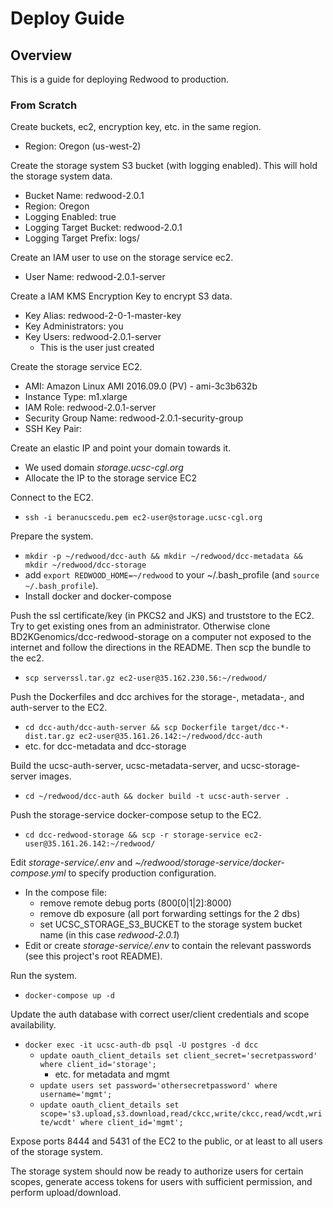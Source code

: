 # Deploy Guide

## Overview
This is a guide for deploying Redwood to production.

### From Scratch
Create buckets, ec2, encryption key, etc. in the same region.
- Region: Oregon (us-west-2)

Create the storage system S3 bucket (with logging enabled). This will hold the storage system data.
- Bucket Name: redwood-2.0.1
- Region: Oregon
- Logging Enabled: true
- Logging Target Bucket: redwood-2.0.1
- Logging Target Prefix: logs/

Create an IAM user to use on the storage service ec2.
- User Name: redwood-2.0.1-server

Create a IAM KMS Encryption Key to encrypt S3 data.
- Key Alias: redwood-2-0-1-master-key
- Key Administrators: you
- Key Users: redwood-2.0.1-server
  - This is the user just created

Create the storage service EC2.
- AMI: Amazon Linux AMI 2016.09.0 (PV) - ami-3c3b632b
- Instance Type: m1.xlarge
- IAM Role: redwood-2.0.1-server
- Security Group Name: redwood-2.0.1-security-group
- SSH Key Pair: <your key pair>

Create an elastic IP and point your domain towards it.
- We used domain _storage.ucsc-cgl.org_
- Allocate the IP to the storage service EC2

Connect to the EC2.
- `ssh -i beranucscedu.pem ec2-user@storage.ucsc-cgl.org`

Prepare the system.
- `mkdir -p ~/redwood/dcc-auth && mkdir ~/redwood/dcc-metadata && mkdir ~/redwood/dcc-storage`
- add `export REDWOOD_HOME=~/redwood` to your ~/.bash_profile (and `source ~/.bash_profile`).
- Install docker and docker-compose

Push the ssl certificate/key (in PKCS2 and JKS) and truststore to the EC2. Try to get existing ones from an administrator. Otherwise clone BD2KGenomics/dcc-redwood-storage on a computer not exposed to the internet and follow the directions in the README. Then scp the bundle to the ec2.
- `scp serverssl.tar.gz ec2-user@35.162.230.56:~/redwood/`

Push the Dockerfiles and dcc archives for the storage-, metadata-, and auth-server to the EC2.
- `cd dcc-auth/dcc-auth-server && scp Dockerfile target/dcc-*-dist.tar.gz ec2-user@35.161.26.142:~/redwood/dcc-auth`
- etc. for dcc-metadata and dcc-storage

Build the ucsc-auth-server, ucsc-metadata-server, and ucsc-storage-server images.
- `cd ~/redwood/dcc-auth && docker build -t ucsc-auth-server .`

Push the storage-service docker-compose setup to the EC2.
- `cd dcc-redwood-storage && scp -r storage-service ec2-user@35.161.26.142:~/redwood/`

Edit _storage-service/.env_ and _~/redwood/storage-service/docker-compose.yml_ to specify production configuration.
- In the compose file:
  - remove remote debug ports (800[0|1|2]:8000)
  - remove db exposure (all port forwarding settings for the 2 dbs)
  - set UCSC_STORAGE_S3_BUCKET to the storage system bucket name (in this case _redwood-2.0.1_)
- Edit or create _storage-service/.env_ to contain the relevant passwords (see this project's root README).

Run the system.
- `docker-compose up -d`

Update the auth database with correct user/client credentials and scope availability.
- `docker exec -it ucsc-auth-db psql -U postgres -d dcc`
  - `update oauth_client_details set client_secret='secretpassword' where client_id='storage';`
    - etc. for metadata and mgmt
  - `update users set password='othersecretpassword' where username='mgmt';`
  - `update oauth_client_details set scope='s3.upload,s3.download,read/ckcc,write/ckcc,read/wcdt,write/wcdt' where client_id='mgmt';`

Expose ports 8444 and 5431 of the EC2 to the public, or at least to all users of the storage system.

The storage system should now be ready to authorize users for certain scopes, generate access tokens for users with sufficient
permission, and perform upload/download.